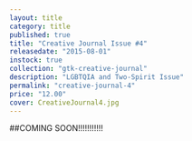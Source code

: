 ```yaml
---
layout: title
category: title
published: true
title: "Creative Journal Issue #4"
releasedate: "2015-08-01"
instock: true
collection: "gtk-creative-journal"
description: "LGBTQIA and Two-Spirit Issue"
permalink: "creative-journal-4"
price: "12.00"
cover: CreativeJournal4.jpg
---
```



##COMING SOON!!!!!!!!!!!
